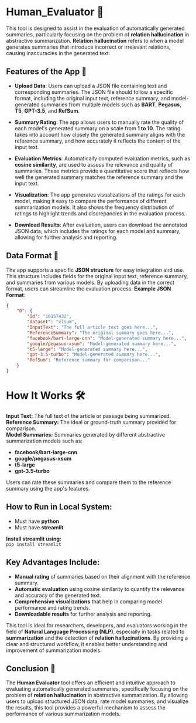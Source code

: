 # Human_Evaluator 📝

This tool is designed to assist in the evaluation of automatically generated summaries, particularly focusing on the problem of **relation hallucination** in abstractive summarization. **Relation hallucination** refers to when a model generates summaries that introduce incorrect or irrelevant relations, causing inaccuracies in the generated text.

## Features of the App 🚀

- **Upload Data**: Users can upload a JSON file containing text and corresponding summaries. The JSON file should follow a specific format, including the original input text, reference summary, and model-generated summaries from multiple models such as **BART**, **Pegasus**, **T5**, **GPT-3.5**, and **RefSum**.

- **Summary Rating**: The app allows users to manually rate the quality of each model's generated summary on a scale from **1 to 10**. The rating takes into account how closely the generated summary aligns with the reference summary, and how accurately it reflects the content of the input text.

- **Evaluation Metrics**: Automatically computed evaluation metrics, such as **cosine similarity**, are used to assess the relevance and quality of summaries. These metrics provide a quantitative score that reflects how well the generated summary matches the reference summary and the input text.

- **Visualization**: The app generates visualizations of the ratings for each model, making it easy to compare the performance of different summarization models. It also shows the frequency distribution of ratings to highlight trends and discrepancies in the evaluation process.

- **Download Results**: After evaluation, users can download the annotated JSON data, which includes the ratings for each model and summary, allowing for further analysis and reporting.

## Data Format 📁

The app supports a specific **JSON structure** for easy integration and use. This structure includes fields for the original input text, reference summary, and summaries from various models. By uploading data in the correct format, users can streamline the evaluation process.
**Example JSON Format**:

```json
{
    "0": {
        "Id": "10157432",
        "dataset": "xlsum",
        "InputText": "The full article text goes here...",
        "ReferenceSummary": "The original summary goes here...",
        "facebook/bart-large-cnn": "Model-generated summary here...",
        "google/pegasus-xsum": "Model-generated summary here...",
        "t5-large": "Model-generated summary here...",
        "gpt-3.5-turbo": "Model-generated summary here...",
        "RefSum": "Reference summary for comparison..."
    }
}
```

# How It Works 🛠️

**Input Text:** The full text of the article or passage being summarized.  
**Reference Summary:** The ideal or ground-truth summary provided for comparison.  
**Model Summaries:** Summaries generated by different abstractive summarization models such as:
- **facebook/bart-large-cnn**
- **google/pegasus-xsum**
- **t5-large**
- **gpt-3.5-turbo**

Users can rate these summaries and compare them to the reference summary using the app's features.

## How to Run in Local System:

- Must have **python**
- Must have **streamlit**

**Install streamlit using:**  
`pip install streamlit`

## Key Advantages Include:

- **Manual rating** of summaries based on their alignment with the reference summary.
- **Automatic evaluation** using cosine similarity to quantify the relevance and accuracy of the generated text.
- **Comprehensive visualizations** that help in comparing model performance and rating trends.
- **Downloadable results** for further analysis and reporting.

This tool is ideal for researchers, developers, and evaluators working in the field of **Natural Language Processing (NLP)**, especially in tasks related to **summarization** and the detection of **relation hallucinations**. By providing a clear and structured workflow, it enables better understanding and improvement of summarization models.

## **Conclusion 🎯**

The **Human Evaluator** tool offers an efficient and intuitive approach to evaluating automatically generated summaries, specifically focusing on the problem of **relation hallucination** in abstractive summarization. By allowing users to upload structured JSON data, rate model summaries, and visualize the results, this tool provides a powerful mechanism to assess the performance of various summarization models.

